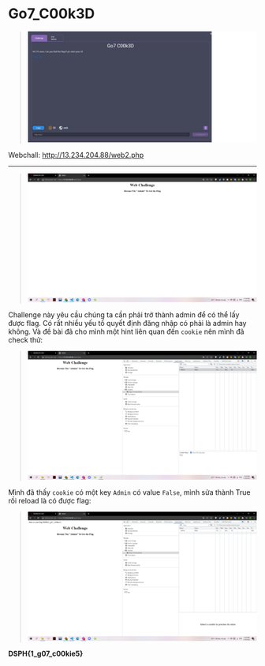 # Go7_C00k3D

> ![](1.png)

Webchall: http://13.234.204.88/web2.php

---

> ![](2.png)

Challenge này yêu cầu chúng ta cần phải trở thành admin để có thể lấy được flag. Có rất nhiều yếu tố quyết định đăng nhập có phải là admin hay không. Và đề bài đã cho mình một hint liên quan đến `cookie` nên mình đã check thử:

> ![](3.png)

Mình đã thấy `cookie` có một key `Admin` có value `False`, mình sửa thành True rồi reload là có được flag:

> ![](4.png)

**DSPH{1_g07_c00kie5}**
